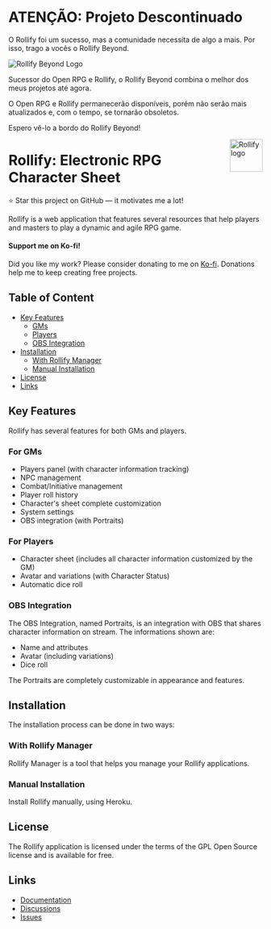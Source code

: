 # ATENÇÃO: Projeto Descontinuado

O Rollify foi um sucesso, mas a comunidade necessita de algo a mais. Por isso, trago a vocês o Rollify Beyond.

![Rollify Beyond Logo](https://rollifybeyond.com/rollify_white.png)

Sucessor do Open RPG e Rollify, o Rollify Beyond combina o melhor dos meus projetos até agora.

O Open RPG e Rollify permanecerão disponíveis, porém não serão mais atualizados e, com o tempo, se tornarão obsoletos.

Espero vê-lo a bordo do Rollify Beyond!

<a href="#">
    <img src="https://user-images.githubusercontent.com/71353674/186519694-d80949d4-4a6f-48ee-90c8-878f75aca3ed.png" alt="Rollify logo" title="Rollify" height="65" align="right" />
  </a>

# Rollify: Electronic RPG Character Sheet

:star: Star this project on GitHub — it motivates me a lot!

Rollify is a web application that features several resources that help players and masters to play a dynamic and agile RPG game.

#### Support me on Ko-fi!

Did you like my work? Please consider donating to me on [Ko-fi](https://ko-fi.com/alyssafernandes). Donations help me to keep creating free projects.

## Table of Content

- [Key Features](#key-features)
  - [GMs](#for-gms)
  - [Players](#for-players)
  - [OBS Integration](#obs-integration)
- [Installation](#installation)
  - [With Rollify Manager](#with-rollify-manager)
  - [Manual Installation](#manual-installation)
- [License](#license)
- [Links](#links)
  
## Key Features

Rollify has several features for both GMs and players.

### For GMs

- Players panel (with character information tracking)
- NPC management
- Combat/Initiative management
- Player roll history
- Character's sheet complete customization
- System settings
- OBS integration (with Portraits)

### For Players

- Character sheet (includes all character information customized by the GM)
- Avatar and variations (with Character Status)
- Automatic dice roll

### OBS Integration

The OBS Integration, named Portraits, is an integration with OBS that shares character information on stream. The informations shown are:
- Name and attributes
- Avatar (including variations)
- Dice roll

The Portraits are completely customizable in appearance and features.
  
## Installation

The installation process can be done in two ways:

### With Rollify Manager

Rollify Manager is a tool that helps you manage your Rollify applications.

### Manual Installation

Install Rollify manually, using Heroku.

## License

The Rollify application is licensed under the terms of the GPL Open Source license and is available for free.

## Links

- [Documentation](#)
- [Discussions](https://github.com/alyssapiresfernandescefet/rollify/discussions)
- [Issues](https://github.com/alyssapiresfernandescefet/rollify/issues)
